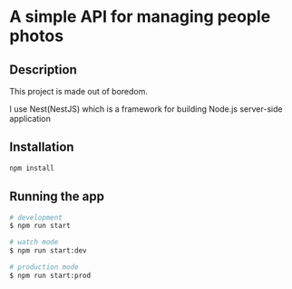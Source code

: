 
# A simple API for managing people photos

## Description

This project is made out of boredom.

I use Nest(NestJS) which is a framework for building Node.js server-side application

## Installation

```bash
npm install
```

## Running the app

```bash
# development
$ npm run start

# watch mode
$ npm run start:dev

# production mode
$ npm run start:prod
```
